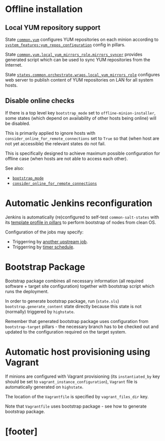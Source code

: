 
# Offline installation #

## Local YUM repository support ##

State [`common.yum`][6] configures YUM repositories on each minion
according to [`system_features:yum_repos_configuration`][7] config in pillars.

State [`common.yum.local_yum_mirrors_role.mirrors_syncer`][8] provides
generated script which can be used to sync YUM repositories from the Internet.

State [`states.common.orchestrate.wraps.local_yum_mirrors_role`][9]
configures web server to publish content of YUM repositories on LAN
for all system hosts.

## Disable online checks ##

If there is a top level key `bootstrap_mode` set to `offline-minion-installer`,
some states (which depend on availability of other hosts being online)
will be disabled.

This is primarily applied to ignore hosts with
`consider_online_for_remote_connections` set to `True`
so that (when host are not yet accessible) the relevant states do not fail.

This is specifically designed to achieve maximum
possible configuration for offline case
(when hosts are not able to access each other).

See also:
*   [`bootstrap_mode`][4]
*   [`consider_online_for_remote_connections`][5]

# Automatic Jenkins reconfiguration #

Jenkins is automatically (re)configured to self-test `common-salt-states` with
its [template profile in pillars][3] to perform bootstrap of nodes
from clean OS.

Configuration of the jobs may specify:
*   Triggerring by [another upstream job][1].
*   Triggerring by [timer schedule][2].

# Bootstrap Package #

Bootstrap package combines all necessary information
(all required software + target site configuration) together with
bootstrap script which runs the deployment.

In order to generate bootstrap package, run (`state.sls`)
`bootstrap.generate_content` state directly because this state
is not (normally) triggered by `highstate`.

Remember that generated bootstrap package uses configuration from
`bootstrap-target` pillars - the necessary branch has to be checked out
and updated to the configuration required on the target system.

# Automatic host provisioning using Vagrant #

If minions are configured with Vagrant provisioning
(its `instantiated_by` key should be set to `vagrant_instance_configuration`),
`Vagrant` file is automatically generated on `highstate`.

The location of the `Vagrantfile` is specified by `vagrant_files_dir` key.

Note that `Vagrantfile` uses bootstrap package - see
how to generate bootstrap package.

# [footer] #

[1]: /docs/pillars/common/system_tasks/jenkins_tasks/_id/trigger_jobs/readme.md
[2]: /docs/pillars/common/system_tasks/jenkins_tasks/_id/timer_spec/readme.md
[3]: /pillars/profile
[4]: /docs/pillars/common/bootstrap_mode/readme.md
[5]: /docs/pillars/common/system_hosts/_id/consider_online_for_remote_connections/readme.md

[6]: /states/common/yum/
[7]: /docs/pillars/common/system_features/yum_repos_configuration/
[8]: /states/common/yum/local_yum_mirrors_role/
[9]: /states/common/orchestrate/wraps/local_yum_mirrors_role/


